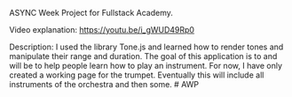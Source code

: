 ASYNC Week Project for Fullstack Academy. 

Video explanation: https://youtu.be/i_gWUD49Rp0

Description: I used the library Tone.js and learned how to render tones and manipulate their range and duration. The goal of this application is to and will be to help people learn how to play an instrument. For now, I have only created a working page for the trumpet. Eventually this will include all instruments of the orchestra and then some. # AWP
